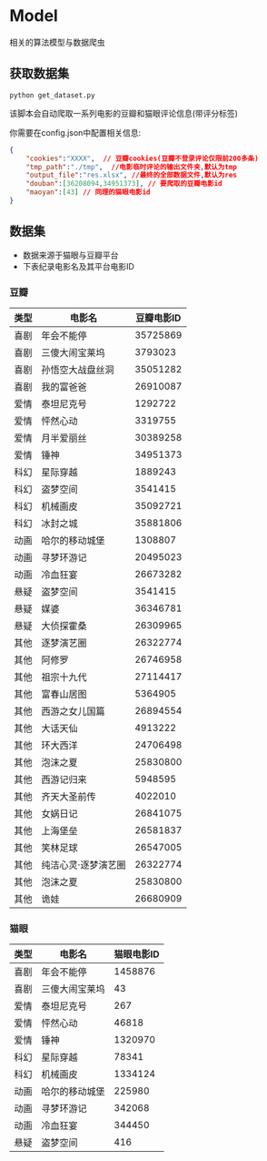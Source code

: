 # Model

相关的算法模型与数据爬虫

## 获取数据集

```shell
python get_dataset.py
```
该脚本会自动爬取一系列电影的豆瓣和猫眼评论信息(带评分标签)

你需要在config.json中配置相关信息:

```json
{
    "cookies":"XXXX",  // 豆瓣cookies(豆瓣不登录评论仅限前200多条)
    "tmp_path":"./tmp",  //电影临时评论的输出文件夹,默认为tmp
    "output_file":"res.xlsx", //最终的全部数据文件,默认为res
    "douban":[36208094,34951373], // 要爬取的豆瓣电影id
    "maoyan":[43] // 同理的猫眼电影id
}
```

## 数据集

- 数据来源于猫眼与豆瓣平台
- 下表纪录电影名及其平台电影ID

### 豆瓣

| 类型 | 电影名              | 豆瓣电影ID |
| ---- | ------------------- | ---------- |
| 喜剧 | 年会不能停          | 35725869   |
| 喜剧 | 三傻大闹宝莱坞      | 3793023    |
| 喜剧 | 孙悟空大战盘丝洞    | 35051282   |
| 喜剧 | 我的富爸爸          | 26910087   |
| 爱情 | 泰坦尼克号          | 1292722    |
| 爱情 | 怦然心动            | 3319755    |
| 爱情 | 月半爱丽丝          | 30389258   |
| 爱情 | 锤神                | 34951373   |
| 科幻 | 星际穿越            | 1889243    |
| 科幻 | 盗梦空间            | 3541415    |
| 科幻 | 机械画皮            | 35092721   |
| 科幻 | 冰封之城            | 35881806   |
| 动画 | 哈尔的移动城堡      | 1308807    |
| 动画 | 寻梦环游记          | 20495023   |
| 动画 | 冷血狂宴            | 26673282   |
| 悬疑 | 盗梦空间            | 3541415    |
| 悬疑 | 媒婆                | 36346781   |
| 悬疑 | 大侦探霍桑          | 26309965   |
| 其他 | 逐梦演艺圈          | 26322774   |
| 其他 | 阿修罗              | 26746958   |
| 其他 | 祖宗十九代          | 27114417   |
| 其他 | 富春山居图          | 5364905    |
| 其他 | 西游之女儿国篇      | 26894554   |
| 其他 | 大话天仙            | 4913222    |
| 其他 | 环大西洋            | 24706498   |
| 其他 | 泡沫之夏            | 25830800   |
| 其他 | 西游记归来          | 5948595    |
| 其他 | 齐天大圣前传        | 4022010    |
| 其他 | 女娲日记            | 26841075   |
| 其他 | 上海堡垒            | 26581837   |
| 其他 | 笑林足球            | 26547005   |
| 其他 | 纯洁心灵·逐梦演艺圈 | 26322774   |
| 其他 | 泡沫之夏            | 25830800   |
| 其他 | 诡娃                | 26680909   |

### 猫眼

| 类型   | 电影名            | 猫眼电影ID       |
|--------|------------------|----------|
| 喜剧   | 年会不能停        | 1458876  |
| 喜剧   | 三傻大闹宝莱坞    | 43       |
| 爱情   | 泰坦尼克号        | 267      |
| 爱情   | 怦然心动          | 46818    |
| 爱情   | 锤神              | 1320970  |
| 科幻   | 星际穿越          | 78341    |
| 科幻   | 机械画皮          | 1334124  |
| 动画   | 哈尔的移动城堡    | 225980   |
| 动画   | 寻梦环游记        | 342068   |
| 动画   | 冷血狂宴          | 344450   |
| 悬疑   | 盗梦空间          | 416      |
